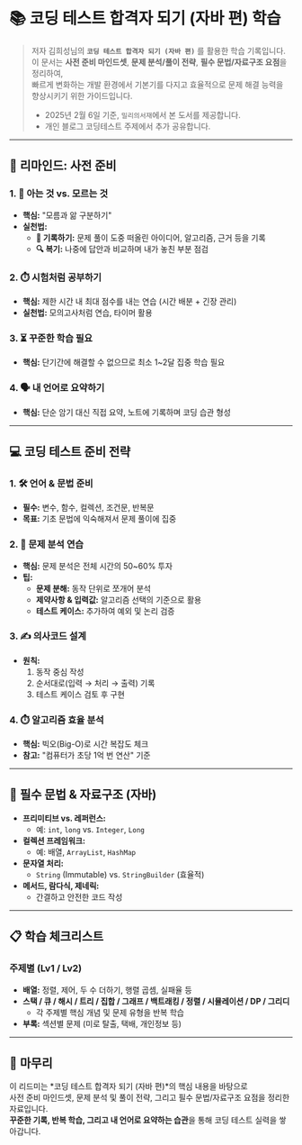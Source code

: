 # 📚 코딩 테스트 합격자 되기 (자바 편) 학습 

> 저자 김희성님의 **`코딩 테스트 합격자 되기 (자바 편)`** 를 활용한 학습 기록입니다.  
> 이 문서는 **사전 준비 마인드셋**, **문제 분석/풀이 전략**, **필수 문법/자료구조 요점**을 정리하여,  
> 빠르게 변화하는 개발 환경에서 기본기를 다지고 효율적으로 문제 해결 능력을 향상시키기 위한 가이드입니다.
> - 2025년 2월 6일 기준, `밀리의서재`에서 본 도서를 제공합니다. 
> - 개인 블로그 코딩테스트 주제에서 추가 공유합니다. 
---

## 🚀 리마인드: 사전 준비

### 1. 📖 아는 것 vs. 모르는 것
- **핵심:** "모름과 앎 구분하기"  
- **실천법:**  
  - **📝 기록하기:** 문제 풀이 도중 떠올린 아이디어, 알고리즘, 근거 등을 기록  
  - **🔍 복기:** 나중에 답안과 비교하며 내가 놓친 부분 점검

### 2. ⏱️ 시험처럼 공부하기
- **핵심:** 제한 시간 내 최대 점수를 내는 연습 (시간 배분 + 긴장 관리)
- **실천법:** 모의고사처럼 연습, 타이머 활용

### 3. ⏳ 꾸준한 학습 필요
- **핵심:** 단기간에 해결할 수 없으므로 최소 1~2달 집중 학습 필요

### 4. 🗣️ 내 언어로 요약하기
- **핵심:** 단순 암기 대신 직접 요약, 노트에 기록하며 코딩 습관 형성

---

## 💻 코딩 테스트 준비 전략

### 1. 🛠️ 언어 & 문법 준비
- **필수:** 변수, 함수, 컬렉션, 조건문, 반복문  
- **목표:** 기초 문법에 익숙해져서 문제 풀이에 집중

### 2. 🧩 문제 분석 연습
- **핵심:** 문제 분석은 전체 시간의 50~60% 투자  
- **팁:**  
  - **문제 분해:** 동작 단위로 쪼개어 분석  
  - **제약사항 & 입력값:** 알고리즘 선택의 기준으로 활용  
  - **테스트 케이스:** 추가하여 예외 및 논리 검증

### 3. ✍️ 의사코드 설계
- **원칙:**  
  1. 동작 중심 작성  
  2. 순서대로(입력 → 처리 → 출력) 기록  
  3. 테스트 케이스 검토 후 구현

### 4. ⏱️ 알고리즘 효율 분석
- **핵심:** 빅오(Big-O)로 시간 복잡도 체크  
- **참고:** "컴퓨터가 초당 1억 번 연산" 기준

---

## 🔧 필수 문법 & 자료구조 (자바)

- **프리미티브 vs. 레퍼런스:**  
  - 예: `int`, `long` vs. `Integer`, `Long`
- **컬렉션 프레임워크:**  
  - 예: 배열, `ArrayList`, `HashMap`
- **문자열 처리:**  
  - `String` (Immutable) vs. `StringBuilder` (효율적)
- **메서드, 람다식, 제네릭:**  
  - 간결하고 안전한 코드 작성

---

## 📋 학습 체크리스트

### 주제별 (Lv1 / Lv2)
- **배열:** 정렬, 제어, 두 수 더하기, 행렬 곱셈, 실패율 등  
- **스택 / 큐 / 해시 / 트리 / 집합 / 그래프 / 백트래킹 / 정렬 / 시뮬레이션 / DP / 그리디**  
  - 각 주제별 핵심 개념 및 문제 유형을 반복 학습  
- **부록:** 섹션별 문제 (미로 탈출, 택배, 개인정보 등)

---

## 🤔 마무리
이 리드미는 *코딩 테스트 합격자 되기 (자바 편)*의 핵심 내용을 바탕으로  
사전 준비 마인드셋, 문제 분석 및 풀이 전략, 그리고 필수 문법/자료구조 요점을 정리한 자료입니다.  
**꾸준한 기록, 반복 학습, 그리고 내 언어로 요약하는 습관**을 통해 코딩 테스트 실력을 쌓아갑니다. 

